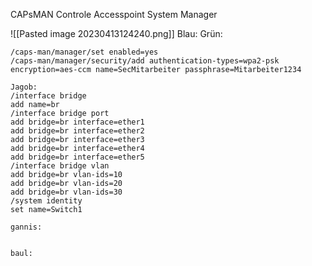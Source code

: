 CAPsMAN
Controle Accesspoint System Manager

![[Pasted image 20230413124240.png]]
Blau: 
Grün: 


~~~migrids
/caps-man/manager/set enabled=yes
/caps-man/manager/security/add authentication-types=wpa2-psk encryption=aes-ccm name=SecMitarbeiter passphrase=Mitarbeiter1234

~~~

~~~migwalkejsa
Jagob:
/interface bridge
add name=br
/interface bridge port
add bridge=br interface=ether1
add bridge=br interface=ether2
add bridge=br interface=ether3
add bridge=br interface=ether4
add bridge=br interface=ether5
/interface bridge vlan
add bridge=br vlan-ids=10
add bridge=br vlan-ids=20
add bridge=br vlan-ids=30
/system identity
set name=Switch1

gannis:


baul:

~~~